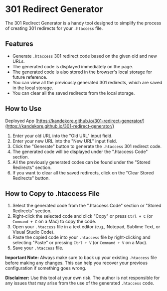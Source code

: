 # 301 Redirect Generator

The 301 Redirect Generator is a handy tool designed to simplify the process of creating 301 redirects for your `.htaccess` file.

## Features

- Generate `.htaccess` 301 redirect code based on the given old and new URLs.
- The generated code is displayed immediately on the page.
- The generated code is also stored in the browser's local storage for future reference.
- You can view all the previously generated 301 redirects, which are saved in the local storage.
- You can clear all the saved redirects from the local storage.

## How to Use

Deployed App [https://kandekore.github.io/301-redirect-generator/](https://kandekore.github.io/301-redirect-generator/)

1. Enter your old URL into the "Old URL" input field.
2. Enter your new URL into the "New URL" input field.
3. Click the "Generate" button to generate the `.htaccess` 301 redirect code.
4. The generated code will be displayed under the ".htaccess Code" section.
5. All the previously generated codes can be found under the "Stored Redirects" section.
6. If you want to clear all the saved redirects, click on the "Clear Stored Redirects" button.

## How to Copy to .htaccess File

1. Select the generated code from the ".htaccess Code" section or "Stored Redirects" section.
2. Right-click the selected code and click "Copy" or press `Ctrl + C` (or `Command + C` on a Mac) to copy the code.
3. Open your `.htaccess` file in a text editor (e.g., Notepad, Sublime Text, or Visual Studio Code).
4. Paste the copied code into your `.htaccess` file by right-clicking and selecting "Paste" or pressing `Ctrl + V` (or `Command + V` on a Mac).
5. Save your `.htaccess` file.

**Important Note:** Always make sure to back up your existing `.htaccess` file before making any changes. This can help you recover your previous configuration if something goes wrong.

**Disclaimer:** Use this tool at your own risk. The author is not responsible for any issues that may arise from the use of the generated `.htaccess` code.


